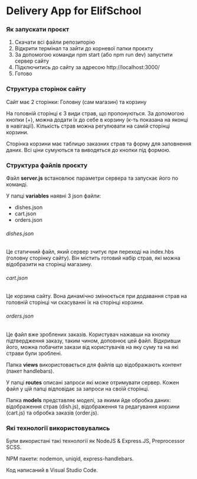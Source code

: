 # Delivery App for ElifSchool

### Як запускати проєкт

1. Скачати всі файли репозиторію
2. Відкрити термінал та зайти до корневої папки проєкту
3. За допомогою команди npm start (або npm run dev) запустити сервер сайту
4. Підключитись до сайту за адресою http://localhost:3000/
5. Готово

### Структура сторінок сайту
Сайт має 2 сторінки: Головну (сам магазин) та корзину

На головній сторінці є 3 види страв, що пропонуються. За допомогою кнопки (+), можна додати їх до себе в корзину (к-ть показана на яконці в навігації). Кількість страв можна регулювати на самій сторінці корзини.

Сторінка корзини має таблицю заказних страв та форму для заповнення даних. Всі ціни сумуються та виводяться до кнопки під формою.

### Структура файлів проєкту
Файл **server.js** встановлює параметри сервера та запускає його по команді.

У папці **variables** наявні 3 json файли:
- dishes.json
- cart.json
- orders.json

###### dishes.json
Це статичний файл, який сервер зчитує при переході на index.hbs (головну сторінку сайту). Він містить готовий набір страв, які можна відобразити на сторінці магазину.

###### cart.json
Це корзина сайту. Вона динамічно змінюється при додавання страв на головній сторінці чи скасуванні їх на сторінці корзини.

###### orders.json
Це файл вже зроблених заказів. Користувач нажавши на кнопку підтвердження заказу, таким чином, доповнює цей файл. Відкривши його, можна побачити закази від користувачів на яку суму та на які страви були зроблені.

Папка **views** використовається для файлів що відображають контент (пакет handlebars).

У папці **routes** описані запроси які може отримувати сервер. Кожен файл у цій папці відповідає за запроси на своїй сторінці.

Папка **models** представляє моделі, за якими йде обробка даних: відображення страв (dish.js), відображення та редагування корзини (cart.js) та обробка заказів (order.js).

### Які технології використовувались
Були використані такі технології як NodeJS & Express.JS, Preprocessor SCSS.

NPM пакети: nodemon, uniqid, express-handlebars.

Код написаний в Visual Studio Code.
